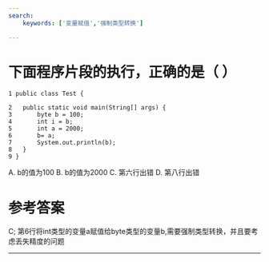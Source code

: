 ```yaml
---
search:
    keywords: ['变量赋值','强制类型转换']

---
```



# 下面程序片段的执行，正确的是（ ）

```
1 public class Test {

2	public static void main(String[] args) {
3		byte b = 100;
4		int i = b;
5		int a = 2000;
6		b= a;
7		System.out.println(b);
8	}
9 }
```
A. b的值为100
B. b的值为2000
C. 第六行出错
D. 第八行出错

# 参考答案

C;
第6行将int类型的变量a赋值给byte类型的变量b,需要强制类型转换，并且要考虑丢失精度的问题

---